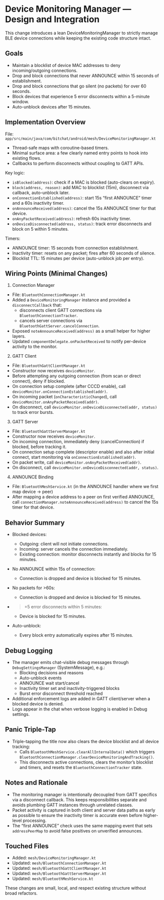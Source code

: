 # Device Monitoring Manager — Design and Integration

This change introduces a lean DeviceMonitoringManager to strictly manage BLE device connections while keeping the existing code structure intact.

## Goals

- Maintain a blocklist of device MAC addresses to deny incoming/outgoing connections.
- Drop and block connections that never ANNOUNCE within 15 seconds of establishment.
- Drop and block connections that go silent (no packets) for over 60 seconds.
- Block devices that experience 5 error disconnects within a 5-minute window.
- Auto-unblock devices after 15 minutes.

## Implementation Overview

File: `app/src/main/java/com/bitchat/android/mesh/DeviceMonitoringManager.kt`

- Thread-safe maps with coroutine-based timers.
- Minimal surface area: a few clearly named entry points to hook into existing flows.
- Callbacks to perform disconnects without coupling to GATT APIs.

Key logic:
- `isBlocked(address)`: check if a MAC is blocked (auto-clears on expiry).
- `block(address, reason)`: add MAC to blocklist (15m), disconnect via callback, auto-unblock later.
- `onConnectionEstablished(address)`: start 15s “first ANNOUNCE” timer and a 60s inactivity timer.
- `onAnnounceReceived(address)`: cancel the 15s ANNOUNCE timer for that device.
- `onAnyPacketReceived(address)`: refresh 60s inactivity timer.
- `onDeviceDisconnected(address, status)`: track error disconnects and block on 5 within 5 minutes.

Timers:
- ANNOUNCE timer: 15 seconds from connection establishment.
- Inactivity timer: resets on any packet; fires after 60 seconds of silence.
- Blocklist TTL: 15 minutes per device (auto-unblock job per entry).

## Wiring Points (Minimal Changes)

1) Connection Manager
- File: `BluetoothConnectionManager.kt`
- Added a `DeviceMonitoringManager` instance and provided a `disconnectCallback` that:
  - disconnects client GATT connections via `BluetoothConnectionTracker`.
  - cancels server connections via `BluetoothGattServer.cancelConnection`.
- Exposed `noteAnnounceReceived(address)` as a small helper for higher layers.
- Updated `componentDelegate.onPacketReceived` to notify per-device activity to the monitor.

2) GATT Client
- File: `BluetoothGattClientManager.kt`
- Constructor now receives `deviceMonitor`.
- Before attempting any outgoing connection (from scan or direct connect), deny if blocked.
- On connection setup complete (after CCCD enable), call `deviceMonitor.onConnectionEstablished(addr)`.
- On incoming packet (`onCharacteristicChanged`), call `deviceMonitor.onAnyPacketReceived(addr)`.
- On disconnect, call `deviceMonitor.onDeviceDisconnected(addr, status)` to track error bursts.

3) GATT Server
- File: `BluetoothGattServerManager.kt`
- Constructor now receives `deviceMonitor`.
- On incoming connection, immediately deny (cancelConnection) if blocked, before tracking it.
- On connection setup complete (descriptor enable) and also after initial connect, start monitoring via `onConnectionEstablished(addr)`.
- On packet write, call `deviceMonitor.onAnyPacketReceived(addr)`.
- On disconnect, call `deviceMonitor.onDeviceDisconnected(addr, status)`.

4) ANNOUNCE Binding
- File: `BluetoothMeshService.kt` (in the ANNOUNCE handler where we first map device → peer)
- After mapping a device address to a peer on first verified ANNOUNCE, call `connectionManager.noteAnnounceReceived(address)` to cancel the 15s timer for that device.

## Behavior Summary

- Blocked devices:
  - Outgoing: client will not initiate connections.
  - Incoming: server cancels the connection immediately.
  - Existing connection: monitor disconnects instantly and blocks for 15 minutes.

- No ANNOUNCE within 15s of connection:
  - Connection is dropped and device is blocked for 15 minutes.

- No packets for >60s:
  - Connection is dropped and device is blocked for 15 minutes.

- >=5 error disconnects within 5 minutes:
  - Device is blocked for 15 minutes.

- Auto-unblock:
  - Every block entry automatically expires after 15 minutes.

## Debug Logging

- The manager emits chat-visible debug messages through `DebugSettingsManager` (SystemMessage), e.g.:
  - Blocking decisions and reasons
  - Auto-unblock events
  - ANNOUNCE wait start/cancel
  - Inactivity timer set and inactivity-triggered blocks
  - Burst error disconnect threshold reached
- Additional enforcement logs are added in GATT client/server when a blocked device is denied.
- Logs appear in the chat when verbose logging is enabled in Debug settings.

## Panic Triple-Tap

- Triple-tapping the title now also clears the device blocklist and all device tracking:
  - Calls `BluetoothMeshService.clearAllInternalData()` which triggers `BluetoothConnectionManager.clearDeviceMonitoringAndTracking()`.
  - This disconnects active connections, clears the monitor’s blocklist and timers, and resets the `BluetoothConnectionTracker` state.

## Notes and Rationale

- The monitoring manager is intentionally decoupled from GATT specifics via a disconnect callback. This keeps responsibilities separate and avoids plumbing GATT instances through unrelated classes.
- Packet activity is captured in both client and server data paths as early as possible to ensure the inactivity timer is accurate even before higher-level processing.
- The “first ANNOUNCE” check uses the same mapping event that sets `addressPeerMap` to avoid false positives on unverified announces.

## Touched Files

- Added: `mesh/DeviceMonitoringManager.kt`
- Updated: `mesh/BluetoothConnectionManager.kt`
- Updated: `mesh/BluetoothGattClientManager.kt`
- Updated: `mesh/BluetoothGattServerManager.kt`
- Updated: `mesh/BluetoothMeshService.kt`

These changes are small, local, and respect existing structure without broad refactors.
